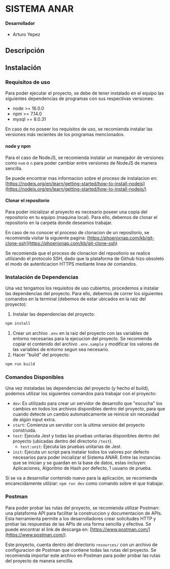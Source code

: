 # SISTEMA ANAR

#### Desarrollador
- Arturo Yepez

## Descripción

## Instalación

### Requisitos de uso
Para poder ejecutar el proyecto, se debe de tener instalado en el equipo las siguientes dependencias de programas con sus respectivas versiones:
* node >= 16.0.0
* npm >= 7.14.0
* mysql == 8.0.31

En caso de no poseer los requisitos de uso, se recomienda instalar las versiones más recientes de los programas mencionados.

#### node y npm

Para el caso de NodeJS, se recomienda instalar un manejador de versiones como `nvm` o `n` para poder cambiar entre versiones de NodeJS de manera sencilla.

Se puede encontrar mas informacion sobre el proceso de instalacion en: [https://nodejs.org/en/learn/getting-started/how-to-install-nodejs](https://nodejs.org/en/learn/getting-started/how-to-install-nodejs/)

#### Clonar el repositorio

Para poder inicializar el proyecto es necesario poseer una copia del repositorio en tu equipo (maquina local). Para ello, debemos de clonar el repositorio en la carpeta donde deseamos trabajar.

En caso de no conocer el proceso de clonacion de un repositorio, se recomienda visitar la siguiente pagina: [https://phoenixnap.com/kb/git-clone-ssh](https://phoenixnap.com/kb/git-clone-ssh)

Se recomienda que el proceso de clonacion del repositorio se realice utilizando el protocolo SSH, dado que la plataforma de Github hizo obsoleto el modo de autenticacion HTTPS mediante linea de comandos.

### Instalación de Dependencias

Una vez tengamos los requisitos de uso cubiertos, procedemos a instalar las dependencias del proyecto. Para ello, debemos de correr los siguientes comandos en la terminal (debemos de estar ubicados en la raiz del proyecto):

1. Instalar las dependencias del proyecto:
```bash
npm install
```
1. Crear un archivo `.env` en la raiz del proyecto con las variables de entorno necesarias para la ejecucion del proyecto. Se recomienda copiar el contenido del archivo `.env.sample` y modificar los valores de las variables de entorno segun sea necesario.
1. Hacer "build" del proyecto:
```bash
npm run build
```

### Comandos Disponibles

Una vez instaladas las dependencias del proyecto (y hecho el build), podemos utilizar los siguientes comandos para trabajar con el proyecto:

* `dev`: Es utilizado para crear un servidor de desarrollo que "escucha" los cambios en todos los archivos disponibles dentro del proyecto, para que cuando detecte un cambio automaticamente se reinicie sin necesidad de algún input extra.
* `start`: Comienza un servidor con la ultima versión del proyecto construida.
* `test`: Ejecuta Jest y todas las pruebas unitarias disponibles dentro del proyecto (ubicadas dentro del directorio `/test`).
  * `test:unit`: Ejecuta las pruebas unitarias de Jest.
* `init`: Ejecuta un script para instalar todos los valores por defecto necesarios para poder inicializar el Sistema ANAR. Entre las instancias que se inician y se guardan en la base de datos, estas incluyen: Aplicaciones, Algoritmo de Hash por defecto, 1 usuario de prueba.

Si se va a desarrollar contenido nuevo para la aplicación, se recomienda encarecidamente utilziar: `npm run dev` como comando sobre el que trabajar.

### Postman

Para poder probar las rutas del proyecto, se recomienda utilizar Postman: una plataforma API para facilitar la construccion y documentacion de APIs. Esta herramienta permite a los desarrolladores crear solicitudes HTTP y probar las respuestas de las APIs de una forma sencilla y efectiva. Se puede encontrar el link de descarga en: [https://www.postman.com/](https://www.postman.com/).

Este proyecto, cuenta dentro del directorio `resources/` con un archivo de configuracion de Postman que contiene todas las rutas del proyecto. Se recomienda importar este archivo en Postman para poder probar las rutas del proyecto de manera sencilla.
